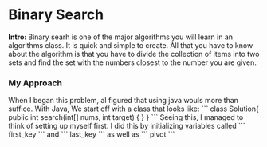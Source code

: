 <h1> Binary Search </h1>

<b> Intro:  </b>  Binary searh is one of the major algorithms you will learn in an algorithms class. It is quick and simple to create. All that you have to know about the algorithm is that you have to divide the collection of items into two sets and find the set with the numbers closest to the number you are given.

<h3> My Approach </h3>
   When I began this problem, aI figured that using java wouls more than suffice. With Java, We start off with a class that looks like:
```
	class Solution{
		public int search(int[] nums, int target) {
		} 
	}
``` 
Seeing this, I managed to think of setting up myself first. I did this by initializing variables called ``` first_key ``` and ``` last_key ```  as well as ``` pivot ```  
